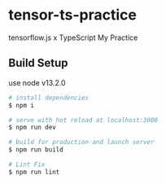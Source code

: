 # tensor-ts-practice
tensorflow.js x TypeScript My Practice

## Build Setup
use node v13.2.0

``` bash
# install dependencies
$ npm i

# serve with hot reload at localhost:3000
$ npm run dev

# build for production and launch server
$ npm run build

# Lint Fix
$ npm run lint

```
